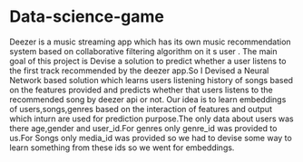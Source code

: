 # Data-science-game
Deezer is a music streaming app which has its own music recommendation system based on collaborative filtering algorithm on it s user . The main goal of this project is Devise a solution to predict whether a user listens to the first track recommended by the deezer app.So I Devised a Neural Network based solution which learns users listening history of songs based on the features provided and predicts whether that users listens to the recommended song by deezer api or not.
Our idea is to learn embeddings of users,songs,genres based on the interaction of features and output which inturn are used for prediction purpose.The only data about users was there age,gender and user_id.For genres only genre_id was provided to us.For Songs only media_id was provided  so we had to devise some way to learn something from these ids so we went for embeddings.
